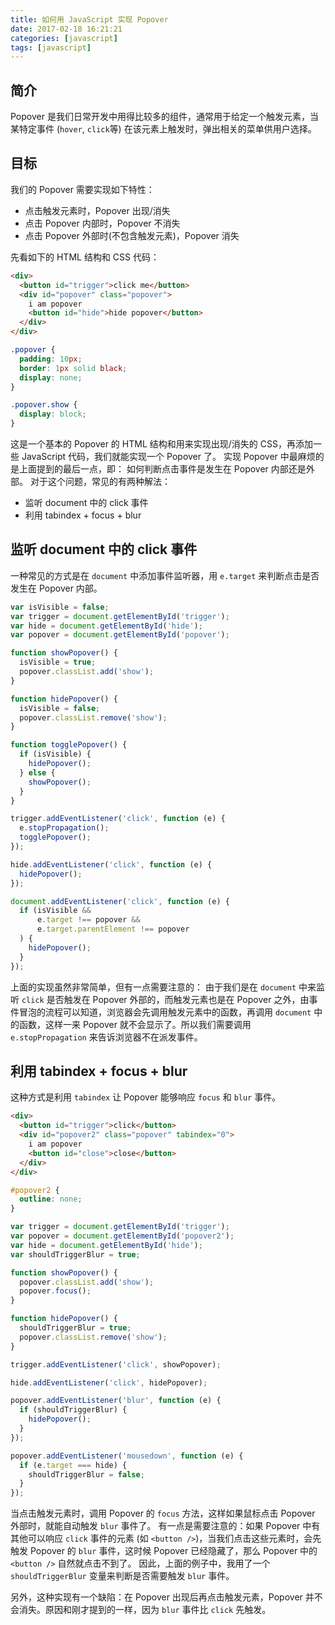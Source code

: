 ```yaml
---
title: 如何用 JavaScript 实现 Popover
date: 2017-02-18 16:21:21
categories: [javascript]
tags: [javascript]
---
```


## 简介
Popover 是我们日常开发中用得比较多的组件，通常用于给定一个触发元素，当某特定事件 (`hover`, `click`等) 在该元素上触发时，弹出相关的菜单供用户选择。

## 目标
我们的 Popover 需要实现如下特性：

- 点击触发元素时，Popover 出现/消失
- 点击 Popover 内部时，Popover 不消失
- 点击 Popover 外部时(不包含触发元素)，Popover 消失

先看如下的 HTML 结构和 CSS 代码：

```html
<div>
  <button id="trigger">click me</button>
  <div id="popover" class="popover">
    i am popover
    <button id="hide">hide popover</button>
  </div>
</div>
```

```css
.popover {
  padding: 10px;
  border: 1px solid black;
  display: none;
}

.popover.show {
  display: block;
}
```

这是一个基本的 Popover 的 HTML 结构和用来实现出现/消失的 CSS，再添加一些 JavaScript 代码，我们就能实现一个 Popover 了。
实现 Popover 中最麻烦的是上面提到的最后一点，即： 如何判断点击事件是发生在 Popover 内部还是外部。
对于这个问题，常见的有两种解法：

- 监听 document 中的 click 事件
- 利用 tabindex + focus + blur


## 监听 document 中的 click 事件
一种常见的方式是在 `document` 中添加事件监听器，用 `e.target` 来判断点击是否发生在 Popover 内部。


```js
var isVisible = false;
var trigger = document.getElementById('trigger');
var hide = document.getElementById('hide');
var popover = document.getElementById('popover');

function showPopover() {
  isVisible = true;
  popover.classList.add('show');
}

function hidePopover() {
  isVisible = false;
  popover.classList.remove('show');
}

function togglePopover() {
  if (isVisible) {
    hidePopover();
  } else {
    showPopover();
  }
}

trigger.addEventListener('click', function (e) {
  e.stopPropagation();
  togglePopover();
});

hide.addEventListener('click', function (e) {
  hidePopover();
});

document.addEventListener('click', function (e) {
  if (isVisible &&
      e.target !== popover &&
      e.target.parentElement !== popover
  ) {
    hidePopover();
  }
});
```

上面的实现虽然非常简单，但有一点需要注意的：
由于我们是在 `document` 中来监听 `click` 是否触发在 Popover 外部的，而触发元素也是在 Popover 之外，由事件冒泡的流程可以知道，浏览器会先调用触发元素中的函数，再调用 `document` 中的函数，这样一来 Popover 就不会显示了。所以我们需要调用 `e.stopPropagation` 来告诉浏览器不在派发事件。


## 利用 tabindex + focus + blur
这种方式是利用 `tabindex` 让 Popover 能够响应 `focus` 和 `blur` 事件。

```html
<div>
  <button id="trigger">click</button>
  <div id="popover2" class="popover" tabindex="0">
    i am popover
    <button id="close">close</button>
  </div>
</div>
```

```css
#popover2 {
  outline: none;
}
```

```js
var trigger = document.getElementById('trigger');
var popover = document.getElementById('popover2');
var hide = document.getElementById('hide');
var shouldTriggerBlur = true;

function showPopover() {
  popover.classList.add('show');
  popover.focus();
}

function hidePopover() {
  shouldTriggerBlur = true;
  popover.classList.remove('show');
}

trigger.addEventListener('click', showPopover);

hide.addEventListener('click', hidePopover);

popover.addEventListener('blur', function (e) {
  if (shouldTriggerBlur) {
    hidePopover();
  }
});

popover.addEventListener('mousedown', function (e) {
  if (e.target === hide) {
    shouldTriggerBlur = false;
  }
});
```

当点击触发元素时，调用 Popover 的 `focus` 方法，这样如果鼠标点击 Popover 外部时，就能自动触发 `blur` 事件了。
有一点是需要注意的：如果 Popover 中有其他可以响应 `click` 事件的元素 (如 `<button />`)，当我们点击这些元素时，会先触发 Popover 的 `blur` 事件，这时候 Popover 已经隐藏了，那么 Popover 中的 `<button />` 自然就点击不到了。
因此，上面的例子中，我用了一个 `shouldTriggerBlur` 变量来判断是否需要触发 `blur` 事件。

另外，这种实现有一个缺陷：在 Popover 出现后再点击触发元素，Popover 并不会消失。原因和刚才提到的一样，因为 `blur` 事件比 `click` 先触发。
